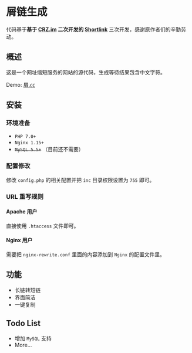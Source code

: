 # 屑链生成

代码基于**基于 [CRZ.im](https://github.com/Caringor/CRZ.im) 二次开发的 [Shortlink](https://github.com/renbaoshuo/Shortlink)** 三次开发，感谢原作者们的辛勤劳动。

## 概述

这是一个网址缩短服务的网站的源代码，生成等待结果包含中文字符。

Demo: [屑.㏄](https://屑.㏄/)

## 安装

### 环境准备

+ `PHP 7.0+`
+ `Nginx 1.15+`
+ ~~`MySQL 5.5+`~~ （目前还不需要）

### 配置修改

修改 `config.php` 的相关配置并把 `inc` 目录权限设置为 `755` 即可。

### URL 重写规则

#### Apache 用户

直接使用 `.htaccess` 文件即可。

#### Nginx 用户

需要把 `nginx-rewrite.conf` 里面的内容添加到 `Nginx` 的配置文件里。

## 功能

+ 长链转短链
+ 界面简洁
+ 一键复制

## Todo List

+ 增加 `MySQL` 支持
+ More...
